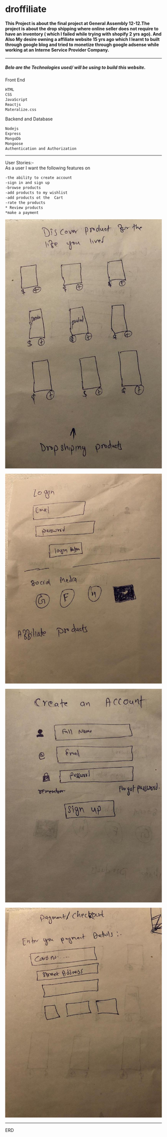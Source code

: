 # droffiliate


<h4>
This Project is about the final project at General Assembly 12-12.The project is about the drop shipping where online seller does not require to have an  inventory ( which I failed while trying with shopify 2 yrs ago). And Also My  desire owning a affiliate  website 15 yrs ago which I learnt to built through google blog  and  tried to monetize through  google adsense while working at an Interne Service Provider Company.
</h4>
<hr>

<h5> <strong>Belo are the Technologies used/ will be using to build this website.</strong>

</h5>
Front End

```
HTML
CSS
JavaScript
Reactjs
Materalize.css
```
Backend and Database

```
Nodejs
Express
MongoDb
Mongoose
Authentication and Authorization

```
<hr>

User Stories:- <br>
As a user I want the following features on

```
-the ability to create account
-sign in and sign up 
-browse products
-add products to my wishlist 
-add products ot the  Cart 
-rate the products
* Review products
*make a payment  
```



![Alt text](images_readme/thumbnail%20(2).jpeg)

![Alt text](images_readme/thumbnail%20(1).jpeg)

![Alt text](images_readme/thumbnail%20(3).jpeg)

![Alt text](images_readme/thumbnail%20(4).jpeg)
<strong><hr></strong>
ERD
